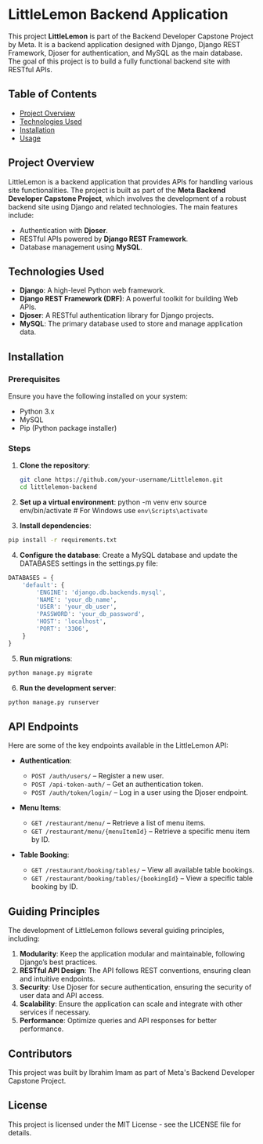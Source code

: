 # LittleLemon Backend Application

This project **LittleLemon** is part of the Backend Developer Capstone Project by Meta. It is a backend application designed with Django, Django REST Framework, Djoser for authentication, and MySQL as the main database. The goal of this project is to build a fully functional backend site with RESTful APIs.

## Table of Contents
- [Project Overview](#project-overview)
- [Technologies Used](#technologies-used)
- [Installation](#installation)
- [Usage](#usage)

## Project Overview
LittleLemon is a backend application that provides APIs for handling various site functionalities. The project is built as part of the **Meta Backend Developer Capstone Project**, which involves the development of a robust backend site using Django and related technologies. The main features include:
- Authentication with **Djoser**.
- RESTful APIs powered by **Django REST Framework**.
- Database management using **MySQL**.

## Technologies Used
- **Django**: A high-level Python web framework.
- **Django REST Framework (DRF)**: A powerful toolkit for building Web APIs.
- **Djoser**: A RESTful authentication library for Django projects.
- **MySQL**: The primary database used to store and manage application data.

## Installation

### Prerequisites
Ensure you have the following installed on your system:
- Python 3.x
- MySQL
- Pip (Python package installer)

### Steps
1. **Clone the repository**:
   ```bash
   git clone https://github.com/your-username/Littlelemon.git
   cd littlelemon-backend

2. **Set up a virtual environment**:
python -m venv env
source env/bin/activate  # For Windows use `env\Scripts\activate`

3. **Install dependencies**:

```bash
pip install -r requirements.txt
```
4. **Configure the database**: Create a MySQL database and update the DATABASES settings in the settings.py file:

```python
DATABASES = {
    'default': {
        'ENGINE': 'django.db.backends.mysql',
        'NAME': 'your_db_name',
        'USER': 'your_db_user',
        'PASSWORD': 'your_db_password',
        'HOST': 'localhost',
        'PORT': '3306',
    }
}
```
5. **Run migrations**:

```bash
python manage.py migrate
```
6. **Run the development server**:

```bash
python manage.py runserver
```

## API Endpoints
Here are some of the key endpoints available in the LittleLemon API:

- **Authentication**:
  - `POST /auth/users/` – Register a new user.
  - `POST /api-token-auth/` – Get an authentication token.
  - `POST /auth/token/login/` – Log in a user using the Djoser endpoint.

- **Menu Items**:
  - `GET /restaurant/menu/` – Retrieve a list of menu items.
  - `GET /restaurant/menu/{menuItemId}` – Retrieve a specific menu item by ID.

- **Table Booking**:
  - `GET /restaurant/booking/tables/` – View all available table bookings.
  - `GET /restaurant/booking/tables/{bookingId}` – View a specific table booking by ID.

## Guiding Principles
The development of LittleLemon follows several guiding principles, including:
1. **Modularity**: Keep the application modular and maintainable, following Django’s best practices.
2. **RESTful API Design**: The API follows REST conventions, ensuring clean and intuitive endpoints.
3. **Security**: Use Djoser for secure authentication, ensuring the security of user data and API access.
4. **Scalability**: Ensure the application can scale and integrate with other services if necessary.
5. **Performance**: Optimize queries and API responses for better performance.

## Contributors
This project was built by Ibrahim Imam as part of Meta's Backend Developer Capstone Project.

## License
This project is licensed under the MIT License - see the LICENSE file for details.
```
